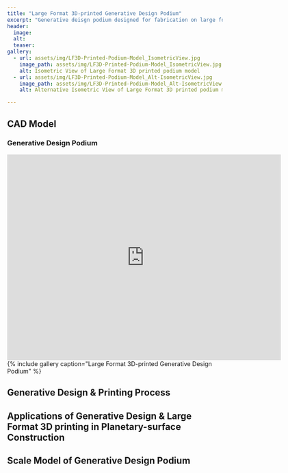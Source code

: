 ```yaml
---
title: "Large Format 3D-printed Generative Design Podium"
excerpt: "Generative deisgn podium designed for fabrication on large format 3D printer"
header:
  image: 
  alt: 
  teaser: 
gallery:
  - url: assets/img/LF3D-Printed-Podium-Model_IsometricView.jpg
    image_path: assets/img/LF3D-Printed-Podium-Model_IsometricView.jpg
    alt: Isometric View of Large Format 3D printed podium model
  - url: assets/img/LF3D-Printed-Podium-Model_Alt-IsometricView.jpg
    image_path: assets/img/LF3D-Printed-Podium-Model_Alt-IsometricView.jpg
    alt: Alternative Isometric View of Large Format 3D printed podium model

---
```

## CAD Model
### Generative Design Podium
<iframe src="https://vanderbilt643.autodesk360.com/shares/public/SH512d4QTec90decfa6ef87e353687cd2c94?mode=embed" width="640" height="480" allowfullscreen="true" webkitallowfullscreen="true" mozallowfullscreen="true"  frameborder="0"></iframe>
{% include gallery caption="Large Format 3D-printed Generative Design Podium" %}

## Generative Design & Printing Process

## Applications of Generative Design & Large Format 3D printing in Planetary-surface Construction

## Scale Model of Generative Design Podium
